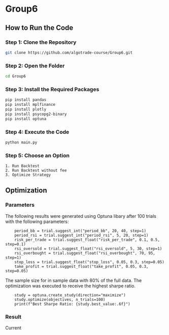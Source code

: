 # Group6

## How to Run the Code

### Step 1: Clone the Repository
```bash
git clone https://github.com/algotrade-course/Group6.git
```

### Step 2: Open the Folder
```bash
cd Group6
```

### Step 3: Install the Required Packages
```bash
pip install pandas
pip install mplfinance
pip install plotly
pip install psycopg2-binary
pip install optuna
```

### Step 4: Execute the Code
```bash
python main.py
```

### Step 5: Choose an Option
```
1. Run Backtest  
2. Run Backtest without fee  
3. Optimize Strategy
```

## Optimization
### Parameters
The following results were generated using Optuna libary after 100 trials with the following parameters: 
```
    period_bb = trial.suggest_int("period_bb", 20, 40, step=1)
    period_rsi = trial.suggest_int("period_rsi", 5, 20, step=1)
    risk_per_trade = trial.suggest_float("risk_per_trade", 0.1, 0.5, step=0.1)
    rsi_oversold = trial.suggest_float("rsi_oversold", 5, 30, step=1)
    rsi_overbought = trial.suggest_float("rsi_overbought", 70, 95, step=1)
    stop_loss = trial.suggest_float("stop_loss", 0.05, 0.3, step=0.05)
    take_profit = trial.suggest_float("take_profit", 0.05, 0.3, step=0.05)

```

The sample size for in sample data with 80% of the full data. The optimization was executed to receive the highest sharpe ratio.
```
    study = optuna.create_study(direction="maximize")
    study.optimize(objectives, n_trials=100)
    print(f"Best Sharpe Ratio: {study.best_value:.6f}")

```


### Result
Current 


